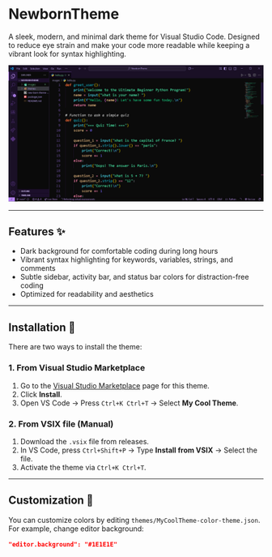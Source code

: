 # NewbornTheme

A sleek, modern, and minimal dark theme for Visual Studio Code. Designed to reduce eye strain and make your code more readable while keeping a vibrant look for syntax highlighting.

![Theme Preview](./images/preview.png) <!-- Add a screenshot later -->

---

## Features ✨

- Dark background for comfortable coding during long hours
- Vibrant syntax highlighting for keywords, variables, strings, and comments
- Subtle sidebar, activity bar, and status bar colors for distraction-free coding
- Optimized for readability and aesthetics

---

## Installation 🚀

There are two ways to install the theme:

### 1. From Visual Studio Marketplace

1. Go to the [Visual Studio Marketplace](https://marketplace.visualstudio.com/manage) page for this theme.
2. Click **Install**.
3. Open VS Code → Press `Ctrl+K Ctrl+T` → Select **My Cool Theme**.

### 2. From VSIX file (Manual)

1. Download the `.vsix` file from releases.
2. In VS Code, press `Ctrl+Shift+P` → Type **Install from VSIX** → Select the file.
3. Activate the theme via `Ctrl+K Ctrl+T`.

---

## Customization 🎨

You can customize colors by editing `themes/MyCoolTheme-color-theme.json`.  
For example, change editor background:

```json
"editor.background": "#1E1E1E"
